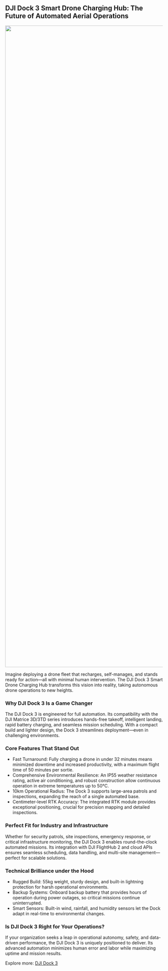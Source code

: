 ## DJI Dock 3 Smart Drone Charging Hub: The Future of Automated Aerial Operations
<p align="center">
  <img width="2048" height="2048" alt="imgi_4_Dock-3-poater" src="https://github.com/user-attachments/assets/17f4c929-7b72-4a19-b69f-c41ffc210526" />
</p>



Imagine deploying a drone fleet that recharges, self-manages, and stands ready for action—all with minimal human intervention. The DJI Dock 3 Smart Drone Charging Hub transforms this vision into reality, taking autonomous drone operations to new heights.

### Why DJI Dock 3 Is a Game Changer

The DJI Dock 3 is engineered for full automation. Its compatibility with the DJI Matrice 3D/3TD series introduces hands-free takeoff, intelligent landing, rapid battery charging, and seamless mission scheduling. With a compact build and lighter design, the Dock 3 streamlines deployment—even in challenging environments.

### Core Features That Stand Out

- Fast Turnaround: Fully charging a drone in under 32 minutes means minimized downtime and increased productivity, with a maximum flight time of 50 minutes per sortie.  
- Comprehensive Environmental Resilience: An IP55 weather resistance rating, active air conditioning, and robust construction allow continuous operation in extreme temperatures up to 50°C.  
- 10km Operational Radius: The Dock 3 supports large-area patrols and inspections, expanding the reach of a single automated base.  
- Centimeter-level RTK Accuracy: The integrated RTK module provides exceptional positioning, crucial for precision mapping and detailed inspections.

### Perfect Fit for Industry and Infrastructure

Whether for security patrols, site inspections, emergency response, or critical infrastructure monitoring, the DJI Dock 3 enables round-the-clock automated missions. Its integration with DJI FlightHub 2 and cloud APIs ensures seamless scheduling, data handling, and multi-site management—perfect for scalable solutions.

### Technical Brilliance under the Hood

- Rugged Build: 55kg weight, sturdy design, and built-in lightning protection for harsh operational environments.  
- Backup Systems: Onboard backup battery that provides hours of operation during power outages, so critical missions continue uninterrupted.  
- Smart Sensors: Built-in wind, rainfall, and humidity sensors let the Dock adapt in real-time to environmental changes.

### Is DJI Dock 3 Right for Your Operations?

If your organization seeks a leap in operational autonomy, safety, and data-driven performance, the DJI Dock 3 is uniquely positioned to deliver. Its advanced automation minimizes human error and labor while maximizing uptime and mission results.


Explore more: [DJI Dock 3](https://dronevex.in/product/dji-dock-3-smart-drone-charging-hub/)
